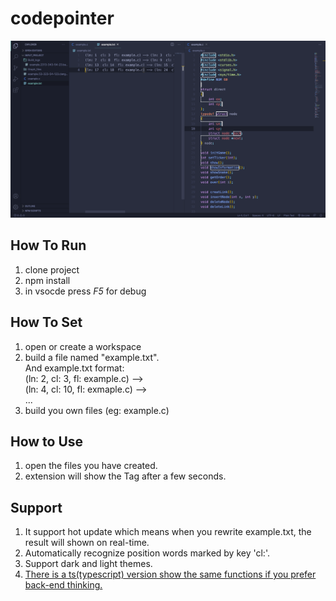 # codepointer
<img src='https://github.com/spcidealacm/codepointer_js/blob/main/demo.png' width='720'/>

## How To Run

  1. clone project  
  2. npm install  
  3. in vsocde press _F5_ for debug

## How To Set

  1. open or create a workspace
  2. build a file named "example.txt".  
     And example.txt format:  
     (ln: 2, cl: 3, fl: example.c)   -->  
     (ln: 4, cl: 10, fl: exmaple.c) -->  
     ...
  3. build you own files (eg: example.c)

## How to Use

  1. open the files you have created.
  2. extension will show the Tag after a few seconds.

## Support
  1. It support hot update which means when you rewrite example.txt, the result will shown on real-time.
  2. Automatically recognize position words marked by key 'cl:'.
  3. Support dark and light themes.
  4. [There is a ts(typescript) version show the same functions if you prefer back-end thinking.](https://github.com/spcidealacm/codepointer)